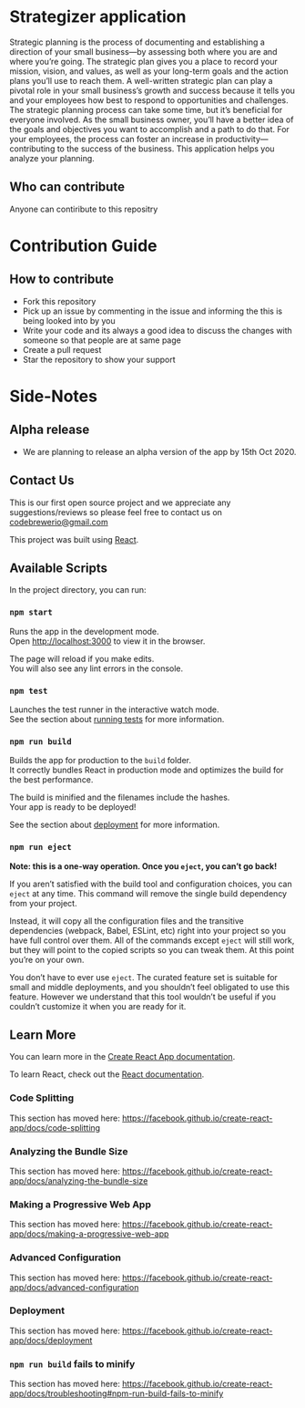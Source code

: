 
# Strategizer application

Strategic planning is the process of documenting and establishing a direction of your small business—by assessing both where you are and where you’re going. The strategic plan gives you a place to record your mission, vision, and values, as well as your long-term goals and the action plans you’ll use to reach them. A well-written strategic plan can play a pivotal role in your small business’s growth and success because it tells you and your employees how best to respond to opportunities and challenges. The strategic planning process can take some time, but it’s beneficial for everyone involved. As the small business owner, you’ll have a better idea of the goals and objectives you want to accomplish and a path to do that. For your employees, the process can foster an increase in productivity—contributing to the success of the business. This application helps you analyze your planning. 

## Who can contribute

Anyone can contiribute to this repositry

# Contribution Guide

## How to contribute

<ul>
<li>Fork this repository</li>
<li>Pick up an issue by commenting in the issue and informing the this is being looked into by you</li>
<li>Write your code and its always a good idea to discuss the changes with someone so that people are at same page</li>
<li>Create a pull request</li>
<li>Star the repository to show your support</li>
</ul>

# Side-Notes

## Alpha release

<ul>
<li> We are planning to release an alpha version of the app by 15th Oct 2020.</li>
</ul>


## Contact Us
This is our first open source project and we appreciate any suggestions/reviews so please feel free to contact us on codebrewerio@gmail.com

This project was built using [React](https://github.com/facebook/create-react-app).

## Available Scripts

In the project directory, you can run:

### `npm start`

Runs the app in the development mode.<br />
Open [http://localhost:3000](http://localhost:3000) to view it in the browser.

The page will reload if you make edits.<br />
You will also see any lint errors in the console.

### `npm test`

Launches the test runner in the interactive watch mode.<br />
See the section about [running tests](https://facebook.github.io/create-react-app/docs/running-tests) for more information.

### `npm run build`

Builds the app for production to the `build` folder.<br />
It correctly bundles React in production mode and optimizes the build for the best performance.

The build is minified and the filenames include the hashes.<br />
Your app is ready to be deployed!

See the section about [deployment](https://facebook.github.io/create-react-app/docs/deployment) for more information.

### `npm run eject`

**Note: this is a one-way operation. Once you `eject`, you can’t go back!**

If you aren’t satisfied with the build tool and configuration choices, you can `eject` at any time. This command will remove the single build dependency from your project.

Instead, it will copy all the configuration files and the transitive dependencies (webpack, Babel, ESLint, etc) right into your project so you have full control over them. All of the commands except `eject` will still work, but they will point to the copied scripts so you can tweak them. At this point you’re on your own.

You don’t have to ever use `eject`. The curated feature set is suitable for small and middle deployments, and you shouldn’t feel obligated to use this feature. However we understand that this tool wouldn’t be useful if you couldn’t customize it when you are ready for it.

## Learn More

You can learn more in the [Create React App documentation](https://facebook.github.io/create-react-app/docs/getting-started).

To learn React, check out the [React documentation](https://reactjs.org/).

### Code Splitting

This section has moved here: https://facebook.github.io/create-react-app/docs/code-splitting

### Analyzing the Bundle Size

This section has moved here: https://facebook.github.io/create-react-app/docs/analyzing-the-bundle-size

### Making a Progressive Web App

This section has moved here: https://facebook.github.io/create-react-app/docs/making-a-progressive-web-app

### Advanced Configuration

This section has moved here: https://facebook.github.io/create-react-app/docs/advanced-configuration

### Deployment

This section has moved here: https://facebook.github.io/create-react-app/docs/deployment

### `npm run build` fails to minify

This section has moved here: https://facebook.github.io/create-react-app/docs/troubleshooting#npm-run-build-fails-to-minify

